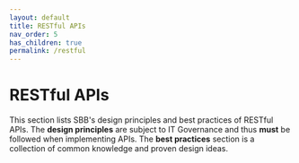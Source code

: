 ```yaml
---
layout: default
title: RESTful APIs
nav_order: 5
has_children: true
permalink: /restful
---
```


RESTful APIs
============

This section lists SBB's design principles and best practices of RESTful APIs. The **design principles** are subject to IT Governance and thus **must** be followed when implementing APIs. The **best practices** section is a collection of common knowledge and proven design ideas.